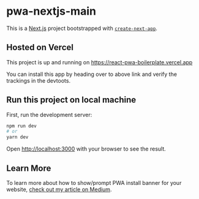 # pwa-nextjs-main

This is a [Next.js](https://nextjs.org/) project bootstrapped with [`create-next-app`](https://github.com/vercel/next.js/tree/canary/packages/create-next-app).

## Hosted on Vercel

This project is up and running on <https://react-pwa-boilerplate.vercel.app>

You can install this app by heading over to above link and verify the trackings in the devtoots.

## Run this project on local machine

First, run the development server:

```bash
npm run dev
# or
yarn dev
```

Open [http://localhost:3000](http://localhost:3000) with your browser to see the result.

## Learn More

To learn more about how to show/prompt PWA install banner for your website, [check out my article on Medium](https://suncommander.medium.com/how-to-show-pwa-install-banner-add-to-homescreen-for-your-website-b1fbe6ebfdb5).
